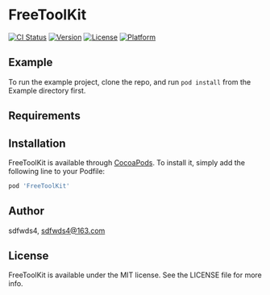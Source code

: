 # FreeToolKit

[![CI Status](https://img.shields.io/travis/sdfwds4/FreeToolKit.svg?style=flat)](https://travis-ci.org/sdfwds4/FreeToolKit)
[![Version](https://img.shields.io/cocoapods/v/FreeToolKit.svg?style=flat)](https://cocoapods.org/pods/FreeToolKit)
[![License](https://img.shields.io/cocoapods/l/FreeToolKit.svg?style=flat)](https://cocoapods.org/pods/FreeToolKit)
[![Platform](https://img.shields.io/cocoapods/p/FreeToolKit.svg?style=flat)](https://cocoapods.org/pods/FreeToolKit)

## Example

To run the example project, clone the repo, and run `pod install` from the Example directory first.

## Requirements

## Installation

FreeToolKit is available through [CocoaPods](https://cocoapods.org). To install
it, simply add the following line to your Podfile:

```ruby
pod 'FreeToolKit'
```

## Author

sdfwds4, sdfwds4@163.com

## License

FreeToolKit is available under the MIT license. See the LICENSE file for more info.
